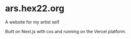 # ars.hex22.org
A website for my artist self

Built on Next.js with cxs and running on the Vercel platform.

